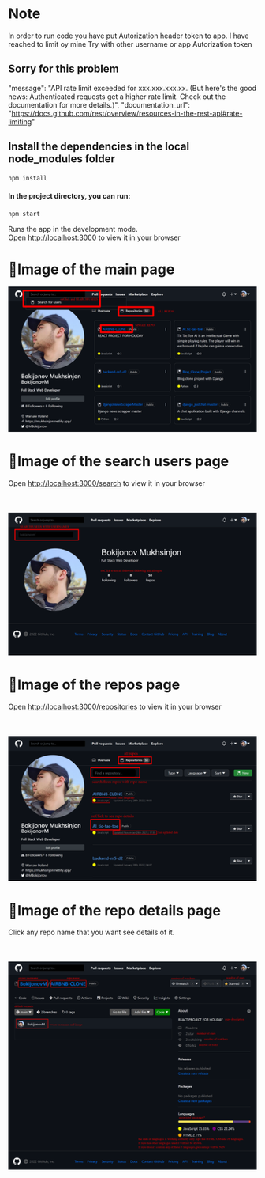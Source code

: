 # Note
In order to run code you have put Autorization header token to app.
I have reached to limit oy mine
Try with other username or app Autorization token
## Sorry for this problem
 "message": "API rate limit exceeded for xxx.xxx.xxx.xx. (But here's the good news: Authenticated requests get a higher rate limit. Check out the documentation for more details.)",
    "documentation_url": "https://docs.github.com/rest/overview/resources-in-the-rest-api#rate-limiting"

## Install the dependencies in the local node_modules folder 
```md
npm install
```
#### In the project directory, you can run:
```md
npm start
```
Runs the app in the development mode.\
Open [http://localhost:3000](http://localhost:3000) to view it in your browser
<br/>
# 📌Image of the main page
![Design and Development](https://github.com/BokijonovM/github-task/blob/main/images/Github-Clone.png)



# 📌Image of the search users page
Open [http://localhost:3000/search](http://localhost:3000/search) to view it in your browser
<br/>
<br/>
<br/>
<br/>
![Design and Development](https://github.com/BokijonovM/github-task/blob/main/images/1Github-Clone.png)

# 📌Image of the repos page
Open [http://localhost:3000/repositories](http://localhost:3000/repositories) to view it in your browser
<br/>
<br/>
<br/>
<br/>
![Design and Development](https://github.com/BokijonovM/github-task/blob/main/images/2Github-Clone.png)


# 📌Image of the repo details page
Click any repo name that you want see details of it.
<br/>
<br/>
<br/>
<br/>
![Design and Development](https://github.com/BokijonovM/github-task/blob/main/images/repoDetails.png)

